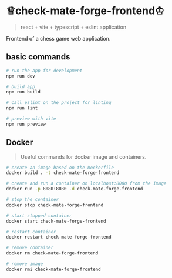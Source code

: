 # ♕check-mate-forge-frontend♔

> react + vite + typescript + eslint application

Frontend of a chess game web application.

## basic commands

```bash
# run the app for development
npm run dev

# build app
npm run build

# call eslint on the project for linting
npm run lint

# preview with vite
npm run preview
```

## Docker

> Useful commands for docker image and containers.

```bash
# create an image based on the Dockerfile
docker build . -t check-mate-forge-frontend

# create and run a container on localhost:8080 from the image
docker run -p 8080:8080 -d check-mate-forge-frontend

# stop the container
docker stop check-mate-forge-frontend

# start stopped container
docker start check-mate-forge-frontend

# restart container
docker restart check-mate-forge-frontend

# remove container
docker rm check-mate-forge-frontend

# remove image
docker rmi check-mate-forge-frontend
```
